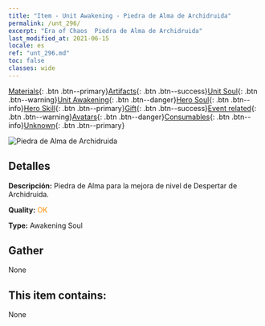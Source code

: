 ```yaml
---
title: "Item - Unit Awakening - Piedra de Alma de Archidruida"
permalink: /unt_296/
excerpt: "Era of Chaos  Piedra de Alma de Archidruida"
last_modified_at: 2021-06-15
locale: es
ref: "unt_296.md"
toc: false
classes: wide
---
```

 [Materials](/ItemsES/){: .btn .btn--primary}[Artifacts](/ItemsES/Artifacts/){: .btn .btn--success}[Unit Soul](/ItemsES/UnitSoul/){: .btn .btn--warning}[Unit Awakening](/ItemsES/UnitAwakening/){: .btn .btn--danger}[Hero Soul](/ItemsES/HeroSoul/){: .btn .btn--info}[Hero Skill](/ItemsES/HeroSkill/){: .btn .btn--primary}[Gift](/ItemsES/Gift/){: .btn .btn--success}[Event related](/ItemsES/Events/){: .btn .btn--warning}[Avatars](/ItemsES/Avatars/){: .btn .btn--danger}[Consumables](/ItemsES/Consumables/){: .btn .btn--info}[Unknown](/ItemsES/Unknown/){: .btn .btn--primary}

 ![Piedra de Alma de Archidruida](/images/u/tia_deluyi.jpg)

## Detalles
 **Descripción:** Piedra de Alma para la mejora de nivel de Despertar de Archidruida.

 **Quality:** <span style="color: #FF8C00">OK</span>

 **Type:** Awakening Soul

## Gather

  None

## This item contains:

  None

